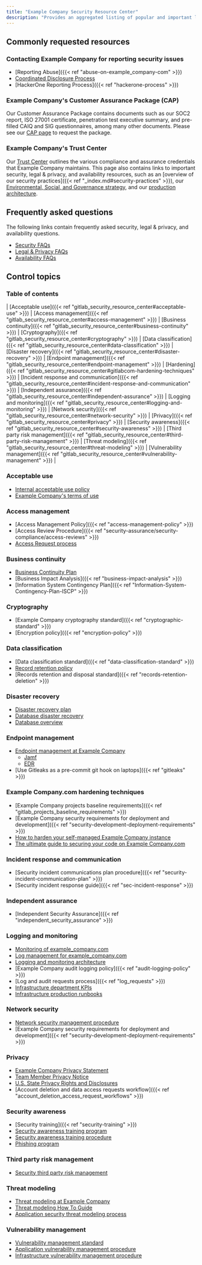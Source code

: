 ```yaml
---
title: "Example Company Security Resource Center"
description: "Provides an aggregated listing of popular and important links and information for Example Company's customers and prospects."
---
```


## Commonly requested resources

### Contacting Example Company for reporting security issues

- [Reporting Abuse]({{< ref "abuse-on-example_company-com" >}})
- [Coordinated Disclosure Process](https://about.example_company.com/security/disclosure/)
- [HackerOne Reporting Process]({{< ref "hackerone-process" >}})

### Example Company's Customer Assurance Package (CAP)

Our Customer Assurance Package contains documents such as our SOC2 report, ISO 27001 certificate, penetration test executive summary, and pre-filled CAIQ and SIG questionnaires, among many other documents. Please see our [CAP page](https://about.example_company.com/security/cap/) to request the package.

### Example Company's Trust Center

Our [Trust Center](https://about.example_company.com/security/) outlines the various compliance and assurance credentials that Example Company maintains. This page also contains links to important security, legal & privacy, and availability resources, such as an [overview of our security practices]({{< ref "_index.md#security-practices" >}}), our [Environmental, Social, and Governance strategy](/handbook/legal/esg/), and our [production architecture](/handbook/engineering/infrastructure/production/architecture/).

## Frequently asked questions

The following links contain frequently asked security, legal & privacy, and availability questions.

- [Security FAQs](https://about.example_company.com/security/faq/)
- [Legal & Privacy FAQs](https://about.example_company.com/privacy/)
- [Availability FAQs](/handbook/engineering/infrastructure/faq/)

## Control topics

### Table of contents

| [Acceptable use]({{< ref "gitlab_security_resource_center#acceptable-use" >}}) | [Access management]({{< ref "gitlab_security_resource_center#access-management" >}}) | [Business continuity]({{< ref "gitlab_security_resource_center#business-continuity" >}}) | [Cryptography]({{< ref "gitlab_security_resource_center#cryptography" >}}) | [Data classification]({{< ref "gitlab_security_resource_center#data-classification" >}})
| [Disaster recovery]({{< ref "gitlab_security_resource_center#disaster-recovery" >}}) | [Endpoint management]({{< ref "gitlab_security_resource_center#endpoint-management" >}}) | [Hardening]({{< ref "gitlab_security_resource_center#gitlabcom-hardening-techniques" >}}) | [Incident response and communication]({{< ref "gitlab_security_resource_center#incident-response-and-communication" >}}) | [Independent assurance]({{< ref "gitlab_security_resource_center#independent-assurance" >}})
| [Logging and monitoring]({{< ref "gitlab_security_resource_center#logging-and-monitoring" >}}) | [Network security]({{< ref "gitlab_security_resource_center#network-security" >}}) | [Privacy]({{< ref "gitlab_security_resource_center#privacy" >}}) | [Security awareness]({{< ref "gitlab_security_resource_center#security-awareness" >}}) | [Third party risk management]({{< ref "gitlab_security_resource_center#third-party-risk-management" >}})
| [Threat modeling]({{< ref "gitlab_security_resource_center#threat-modeling" >}}) | [Vulnerability management]({{< ref "gitlab_security_resource_center#vulnerability-management" >}}) |

### Acceptable use

- [Internal acceptable use policy](/handbook/people-group/acceptable-use-policy/)
- [Example Company's terms of use](https://about.example_company.com/terms/)

### Access management

- [Access Management Policy]({{< ref "access-management-policy" >}})
- [Access Review Procedure]({{< ref "security-assurance/security-compliance/access-reviews" >}})
- [Access Request process](/handbook/it/end-user-services/onboarding-access-requests/access-requests/)

### Business continuity

- [Business Continuity Plan](/handbook/business-technology/example_company-business-continuity-plan/)
- [Business Impact Analysis]({{< ref "business-impact-analysis" >}})
- [Information System Contingency Plan]({{< ref "Information-System-Contingency-Plan-ISCP" >}})

### Cryptography

- [Example Company cryptography standard]({{< ref "cryptographic-standard" >}})
- [Encryption policy]({{< ref "encryption-policy" >}})

### Data classification

- [Data classification standard]({{< ref "data-classification-standard" >}})
- [Record retention policy](/handbook/legal/record-retention-policy/)
- [Records retention and disposal standard]({{< ref "records-retention-deletion" >}})

### Disaster recovery

- [Disaster recovery plan](https://example_company.com/example_company-com/gl-infra/readiness/-/blob/master/library/disaster-recovery/index.md)
- [Database disaster recovery](/handbook/engineering/infrastructure/database/disaster-recovery/)
- [Database overview](/handbook/engineering/infrastructure/database/)

### Endpoint management

- [Endpoint management at Example Company](https://internal.example_company.com/handbook/it/endpoint-tools/)
  - [Jamf](https://internal.example_company.com/handbook/it/endpoint-tools/jamf/)
  - [EDR](/handbook/it/end-user-services/onboarding-access-requests/endpoint-management/edr/)
- [Use Gitleaks as a pre-commit git hook on laptops]({{< ref "gitleaks" >}})

### Example Company.com hardening techniques

- [Example Company projects baseline requirements]({{< ref "gitlab_projects_baseline_requirements" >}})
- [Example Company security requirements for deployment and development]({{< ref "security-development-deployment-requirements" >}})
- [How to harden your self-managed Example Company instance](https://about.example_company.com/blog/2023/05/23/how-to-harden-your-self-managed-example_company-instance/)
- [The ultimate guide to securing your code on Example Company.com](https://about.example_company.com/blog/2023/05/31/securing-your-code-on-example_company/)

### Incident response and communication

- [Security incident communications plan procedure]({{< ref "security-incident-communication-plan" >}})
- [Security incident response guide]({{< ref "sec-incident-response" >}})

### Independent assurance

- [Independent Security Assurance]({{< ref "independent_security_assurance" >}})

### Logging and monitoring

- [Monitoring of example_company.com](/handbook/engineering/monitoring/)
- [Log management for example_company.com](/handbook/engineering/monitoring/#logs)
- [Logging and monitoring architecture](/handbook/engineering/infrastructure/production/architecture/#monitoring-and-logging)
- [Example Company audit logging policy]({{< ref "audit-logging-policy" >}})
- [Log and audit requests process]({{< ref "log_requests" >}})
- [Infrastructure department KPIs](/handbook/engineering/infrastructure/performance-indicators/)
- [Infrastructure production runbooks](https://example_company.com/example_company-com/runbooks/)

### Network security

- [Network security management procedure](/handbook/engineering/infrastructure/network-security/)
- [Example Company security requirements for deployment and development]({{< ref "security-development-deployment-requirements" >}})

### Privacy

- [Example Company Privacy Statement](/handbook/legal/privacy/)
- [Team Member Privacy Notice](/handbook/legal/privacy/employee-privacy-policy/)
- [U.S. State Privacy Rights and Disclosures](https://about.example_company.com/privacy/us-state-privacy-rights-and-disclosures/)
- [Account deletion and data access requests workflow]({{< ref "account_deletion_access_request_workflows" >}})

### Security awareness

- [Security training]({{< ref "security-training" >}})
- [Security awareness training program](security-assurance/governance/sec-awareness-training/)
- [Security awareness training procedure](security-assurance/governance/sec-training/)
- [Phishing program](security-assurance/governance/phishing/)

### Third party risk management

- [Security third party risk management](security-assurance/security-risk/third-party-risk-management/)

### Threat modeling

- [Threat modeling at Example Company](product-security/application-security/threat-modeling/)
- [Threat modeling How To Guide](product-security/application-security/threat-modeling/howto/)
- [Application security threat modeling process](product-security/application-security/runbooks/threat-modeling/)

### Vulnerability management

- [Vulnerability management standard](product-security/vulnerability-management/)
- [Application vulnerability management procedure](product-security/application-security/vulnerability-management/)
- [Infrastructure vulnerability management procedure](product-security/vulnerability-management/Infrastructure-vulnerability-procedure/)
